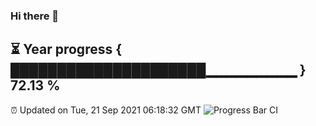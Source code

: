 ### Hi there 👋
⏳ Year progress { █████████████████████▁▁▁▁▁▁▁▁▁ } 72.13 %
---
⏰ Updated on Tue, 21 Sep 2021 06:18:32 GMT
![Progress Bar CI](https://github.com/liununu/liununu/workflows/Progress%20Bar%20CI/badge.svg)

